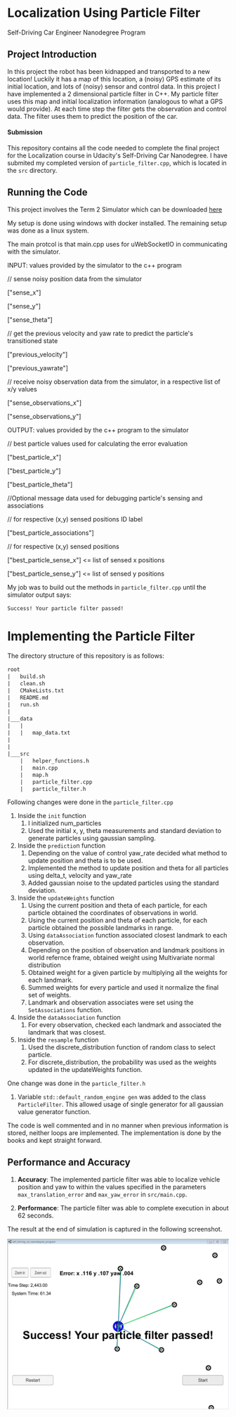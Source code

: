 # Localization Using Particle Filter
Self-Driving Car Engineer Nanodegree Program

## Project Introduction
In this project the robot has been kidnapped and transported to a new location! Luckily it has a map of this location, a (noisy) GPS estimate of its initial location, and lots of (noisy) sensor and control data.
In this project I have implemented a 2 dimensional particle filter in C++. My particle filter uses this map and initial localization information (analogous to what a GPS would provide). At each time step the filter gets the observation and control data. The filter uses them to predict the position of the car.

#### Submission
This repository contains all the code needed to complete the final project for the Localization course in Udacity's Self-Driving Car Nanodegree.
I have submited my completed version of `particle_filter.cpp`, which is located in the `src` directory. 

## Running the Code
This project involves the Term 2 Simulator which can be downloaded [here](https://github.com/udacity/self-driving-car-sim/releases)

My setup is done using windows with docker installed. The remaining setup was done as a linux system.

The main protcol is that main.cpp uses for uWebSocketIO in communicating with the simulator.

INPUT: values provided by the simulator to the c++ program

// sense noisy position data from the simulator

["sense_x"] 

["sense_y"] 

["sense_theta"] 

// get the previous velocity and yaw rate to predict the particle's transitioned state

["previous_velocity"]

["previous_yawrate"]

// receive noisy observation data from the simulator, in a respective list of x/y values

["sense_observations_x"] 

["sense_observations_y"] 


OUTPUT: values provided by the c++ program to the simulator

// best particle values used for calculating the error evaluation

["best_particle_x"]

["best_particle_y"]

["best_particle_theta"] 

//Optional message data used for debugging particle's sensing and associations

// for respective (x,y) sensed positions ID label 

["best_particle_associations"]

// for respective (x,y) sensed positions

["best_particle_sense_x"] <= list of sensed x positions

["best_particle_sense_y"] <= list of sensed y positions


My job was to build out the methods in `particle_filter.cpp` until the simulator output says:

```
Success! Your particle filter passed!
```

# Implementing the Particle Filter
The directory structure of this repository is as follows:

```
root
|   build.sh
|   clean.sh
|   CMakeLists.txt
|   README.md
|   run.sh
|
|___data
|   |   
|   |   map_data.txt
|   
|   
|___src
    |   helper_functions.h
    |   main.cpp
    |   map.h
    |   particle_filter.cpp
    |   particle_filter.h
```

Following changes were done in the `particle_filter.cpp`

1. Inside the `init` function 
	1. I initialized num_particles 
	2. Used the initial x, y, theta measurements and standard deviation to generate particles using gaussian sampling.
2. Inside the `predictio`n function
	1. Depending on the value of control yaw_rate decided what method to update position and theta is to be used.
	2. Implemented the method to update position and theta for all particles using delta_t, velocity and yaw_rate
	3. Added gaussian noise to the updated particles using the standard deviation.
3. Inside the `updateWeights` function
	1. Using the current position and theta of each particle, for each particle obtained the coordinates of observations in world.
	2. Using the current position and theta of each particle, for each particle obtained the possible landmarks in range.
	3. Using `dataAssociation` function associated closest landmark to each observation.
	4. Depending on the position of observation and landmark positions in world refernce frame, obtained weight using Multivariate normal distribution
	5. Obtained weight for a given particle by multiplying all the weights for each landmark.
	6. Summed weights for every particle and used it normalize the final set of weights.
	7. Landmark and observation associates were set using the `SetAssociations` function.
4. Inside the `dataAssociation` function
	1. For every observation, checked each landmark and associated the landmark that was closest.
5. Inside the `resample` function
	1. Used the discrete_distribution function of random class to select particle. 
	2. For discrete_distribution, the probability was used as the weights updated in the updateWeights function.

One change was done in the `particle_filter.h`
1. Variable `std::default_random_engine gen` was added to the class `ParticleFilter`. This allowed usage of single generator for all gaussian value generator function.
	
The code is well commented and in no manner when previous information is stored, neither loops are implemented. The implementation is done by the books and kept straight forward.

## Performance and Accuracy

1. **Accuracy**: The implemented particle filter was able to localize vehicle position and yaw to within the values specified in the parameters `max_translation_error` and `max_yaw_error` in `src/main.cpp`.

2. **Performance**: The particle filter was able to complete execution in about 62 seconds.

The result at the end of simulation is captured in the following screenshot. 

![picture alt](./PFResult.JPG "PF result")